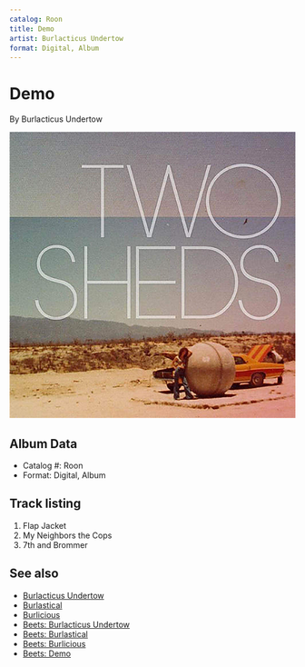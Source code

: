 ```yaml
---
catalog: Roon
title: Demo
artist: Burlacticus Undertow
format: Digital, Album
---
```


# Demo

By Burlacticus Undertow

![](../../assets/albumcovers/Burlacticus_Undertow-Demo.png)

## Album Data

- Catalog #: Roon
- Format: Digital, Album


## Track listing


1. Flap Jacket
2. My Neighbors the Cops
4. 7th and Brommer


## See also

- [Burlacticus Undertow](Burlacticus_Undertow.md)
- [Burlastical](Burlastical.md)
- [Burlicious](Burlicious.md)
- [Beets: Burlacticus Undertow](../../Beets/Burlacticus_Undertow/Burlacticus_Undertow.md)
- [Beets: Burlastical](../../Beets/Burlacticus_Undertow/Burlastical.md)
- [Beets: Burlicious](../../Beets/Burlacticus_Undertow/Burlicious.md)
- [Beets: Demo](../../Beets/Burlacticus_Undertow/Demo.md)
